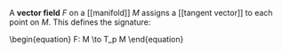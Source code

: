 A **vector field** $F$ on a [[manifold]] $M$ assigns a [[tangent vector]] to each point on $M$. This defines the signature:

\begin{equation}
F: M \to T_p M
\end{equation}
